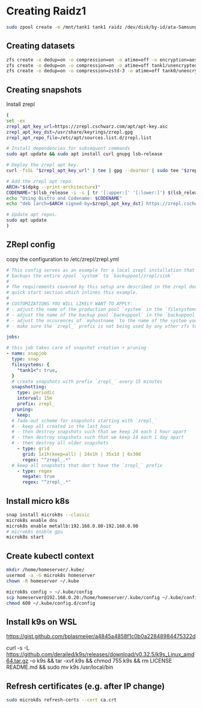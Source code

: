 # Creating Raidz1
```bash
sudo zpool create -m /mnt/tank1 tank1 raidz /dev/disk/by-id/ata-Samsung_SSD_870_EVO_1TB_S75CNX0X413321T /dev/disk/by-id/ata-Samsung_SSD_870_EVO_1TB_S75CNX0X413330N /dev/disk/by-id/ata-Samsung_SSD_870_EVO_1TB_S75CNX0X413331K /dev/disk/by-id/ata-Samsung_SSD_870_EVO_1TB_S75CNX0X413334T
```

## Creating datasets
```bash
zfs create -o dedup=on -o compression=on -o atime=off -o encryption=aes-256-gcm -o keyformat=passphrase tank1/encrypted
zfs create -o dedup=on -o compression=on -o atime=off tank1/unencrypted
zfs create -o dedup=on -o compression=zstd-3 -o atime=off tank0/unencrypted

```

## Creating snapshots
Install zrepl
```bash
(
set -ex
zrepl_apt_key_url=https://zrepl.cschwarz.com/apt/apt-key.asc
zrepl_apt_key_dst=/usr/share/keyrings/zrepl.gpg
zrepl_apt_repo_file=/etc/apt/sources.list.d/zrepl.list

# Install dependencies for subsequent commands
sudo apt update && sudo apt install curl gnupg lsb-release

# Deploy the zrepl apt key.
curl -fsSL "$zrepl_apt_key_url" | tee | gpg --dearmor | sudo tee "$zrepl_apt_key_dst" > /dev/null

# Add the zrepl apt repo.
ARCH="$(dpkg --print-architecture)"
CODENAME="$(lsb_release -i -s | tr '[:upper:]' '[:lower:]') $(lsb_release -c -s | tr '[:upper:]' '[:lower:]')"
echo "Using Distro and Codename: $CODENAME"
echo "deb [arch=$ARCH signed-by=$zrepl_apt_key_dst] https://zrepl.cschwarz.com/apt/$CODENAME main" | sudo tee "$zrepl_apt_repo_file" > /dev/null

# Update apt repos.
sudo apt update
)
```

## ZRepl config
copy the configuration to /etc/zrepl/zrepl.yml

```yaml
# This config serves as an example for a local zrepl installation that
# backups the entire zpool `system` to `backuppool/zrepl/sink`
#
# The requirements covered by this setup are described in the zrepl documentation's
# quick start section which inlines this example.
#
# CUSTOMIZATIONS YOU WILL LIKELY WANT TO APPLY:
# - adjust the name of the production pool `system` in the `filesystems` filter of jobs `snapjob` and `push_to_drive`
# - adjust the name of the backup pool `backuppool` in the `backuppool_sink` job
# - adjust the occurences of `myhostname` to the name of the system you are backing up (cannot be easily changed once you start replicating)
# - make sure the `zrepl_` prefix is not being used by any other zfs tools you might have installed (it likely isn't)

jobs:

# this job takes care of snapshot creation + pruning
- name: snapjob
  type: snap
  filesystems: {
    "tank1<": true,
  }
  # create snapshots with prefix `zrepl_` every 15 minutes
  snapshotting:
    type: periodic
    interval: 15m
    prefix: zrepl_
  pruning:
    keep:
  # fade-out scheme for snapshots starting with `zrepl_`
  # - keep all created in the last hour
  # - then destroy snapshots such that we keep 24 each 1 hour apart
  # - then destroy snapshots such that we keep 14 each 1 day apart
  # - then destroy all older snapshots
    - type: grid
      grid: 1x1h(keep=all) | 24x1h | 35x1d | 6x30d
      regex: "^zrepl_.*"
  # keep all snapshots that don't have the `zrepl_` prefix
    - type: regex
      negate: true
      regex: "^zrepl_.*"
```


## Install micro k8s
```bash
snap install microk8s --classic
microk8s enable dns
microk8s enable metallb:192.168.0.80-192.168.0.90
# microk8s enable gpu
microk8s start
```

## Create kubectl context
```bash
mkdir /home/homeserver/.kube/
usermod -a -G microk8s homeserver
chown -R homeserver ~/.kube

microk8s config > ~/.kube/config
scp homeserver@192.168.0.20:/home/homeserver/.kube/config ~/.kube/config.d/config
chmod 600 ~/.kube/config.d/config
```

## Install k9s on WSL
https://gist.github.com/bplasmeijer/a4845a4858f1c0b0a22848984475322d

curl -s -L https://github.com/derailed/k9s/releases/download/v0.32.5/k9s_Linux_amd64.tar.gz -o k9s && tar -xvf k9s && chmod 755 k9s && rm LICENSE README.md  && sudo mv k9s /usr/local/bin

## Refresh certificates (e.g. after IP change)
```bash
sudo microk8s refresh-certs --cert ca.crt
```
